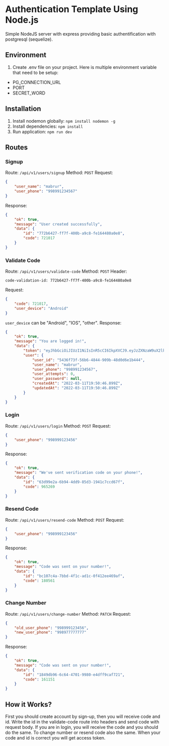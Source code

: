 # Authentication Template Using Node.js
Simple NodeJS server with express providing basic authentification with postgresql (sequelize).
## Environment
1. Create .env file on your project.
Here is multiple environment variable that need to be setup:
*   PG_CONNECTION_URL
*   PORT
*   SECRET_WORD
## Installation
1. Install nodemon globally:
`npm install nodemon -g`
3. Install dependencies:
`npm install`
3. Run application:
`npm run dev`
## Routes
### Signup
Route: `/api/v1/users/signup` Method: `POST`
Request:
```json
{
    "user_name": "mabrur",
    "user_phone": "998991234567"
}
```
Response:
```json
{
    "ok": true,
    "message": "User created successfully",
    "data": {
        "id": "772b6427-ff7f-400b-a9c8-fe164480a0e8",
        "code": 721017
    }
}
```
### Validate Code
Route: `/api/v1/users/validate-code` Method: `POST`
Header:
```
code-validation-id: 772b6427-ff7f-400b-a9c8-fe164480a0e8
```
Request: 
```json
{
    "code": 721017,
    "user_device": "Android"
}
```
`user_device` can be "Android", "IOS", "other".
Response:
```json
{
    "ok": true,
    "message": "You are logged in!",
    "data": {
        "token": "eyJhbGciOiJIUzI1NiIsInR5cCI6IkpXVCJ9.eyJzZXNzaW9uX2lkIjoiYjE0MjlkZjktNzIzNC00MWExLTliNmItYmZiM2VkNGQ2NDk1IiwiaWF0IjoxNjQ3MDI4NDU1fQ.veisCisw86fY6K1-wg97WxtQ0D_VuZwwCRe-QBo1icE",
        "user": {
            "user_id": "5436f73f-56b6-4844-909b-48d0d6e1b444",
            "user_name": "mabrur",
            "user_phone": "998991234567",
            "user_attempts": 0,
            "user_password": null,
            "createdAt": "2022-03-11T19:50:46.899Z",
            "updatedAt": "2022-03-11T19:50:46.899Z"
        }
    }
}
```
### Login
Route: `/api/v1/users/login` Method: `POST`
Request: 
```json
{
    "user_phone": "998999123456"
}
```
Response: 
```json
{
    "ok": true,
    "message": "We've sent verification code on your phone!",
    "data": {
        "id": "63d99e2a-6b94-4dd9-85d3-1941c7ccd67f",
        "code": 965269
    }
}
```
### Resend Code
Route: `/api/v1/users/resend-code` Method: `POST`
Request: 
```json
{
    "user_phone": "998999123456"
}
```
Response: 
```json
{
    "ok": true,
    "message": "Code was sent on your number!",
    "data": {
        "id": "bc107c4a-7bbd-4f1c-ad1c-0f412ee469af",
        "code": 180561
    }
}
```
### Change Number
Route: `/api/v1/users/change-number` Method: `PATCH`
Request: 
```json
{
    "old_user_phone": "998999123456",
    "new_user_phone": "998977777777"
}
```
Response: 
```json
{
    "ok": true,
    "message": "Code was sent on your number!",
    "data": {
        "id": "1849db96-6c64-4701-9980-e4dff9caf721",
        "code": 161151
    }
}
```
## How it Works?
First you should create account by sign-up, then you will receive code and id. Write the id in the validate-code route into headers and send code with request body.
If you are in login, you will receive the code and you should do the same.
To change number or resend code also the same.
When your code and id is correct you will get access token.
